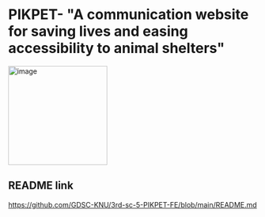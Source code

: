 # PIKPET- "A communication website for saving lives and easing accessibility to animal shelters"
<img width="200" alt="image" src="https://velog.velcdn.com/images/yooonwodyd/post/0c3dce86-1598-42fa-a099-4a795e75a08b/image.png">


## README link
https://github.com/GDSC-KNU/3rd-sc-5-PIKPET-FE/blob/main/README.md
